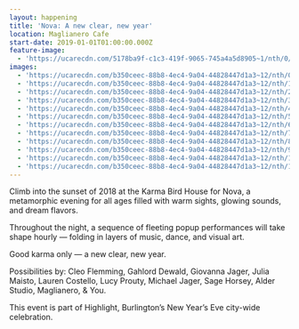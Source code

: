 ```yaml
---
layout: happening
title: 'Nova: A new clear, new year'
location: Maglianero Cafe
start-date: 2019-01-01T01:00:00.000Z
feature-image:
  - 'https://ucarecdn.com/5178ba9f-c1c3-419f-9065-745a4a5d8905~1/nth/0/'
images:
  - 'https://ucarecdn.com/b350ceec-88b8-4ec4-9a04-44828447d1a3~12/nth/0/'
  - 'https://ucarecdn.com/b350ceec-88b8-4ec4-9a04-44828447d1a3~12/nth/1/'
  - 'https://ucarecdn.com/b350ceec-88b8-4ec4-9a04-44828447d1a3~12/nth/2/'
  - 'https://ucarecdn.com/b350ceec-88b8-4ec4-9a04-44828447d1a3~12/nth/3/'
  - 'https://ucarecdn.com/b350ceec-88b8-4ec4-9a04-44828447d1a3~12/nth/4/'
  - 'https://ucarecdn.com/b350ceec-88b8-4ec4-9a04-44828447d1a3~12/nth/5/'
  - 'https://ucarecdn.com/b350ceec-88b8-4ec4-9a04-44828447d1a3~12/nth/6/'
  - 'https://ucarecdn.com/b350ceec-88b8-4ec4-9a04-44828447d1a3~12/nth/7/'
  - 'https://ucarecdn.com/b350ceec-88b8-4ec4-9a04-44828447d1a3~12/nth/8/'
  - 'https://ucarecdn.com/b350ceec-88b8-4ec4-9a04-44828447d1a3~12/nth/9/'
  - 'https://ucarecdn.com/b350ceec-88b8-4ec4-9a04-44828447d1a3~12/nth/10/'
  - 'https://ucarecdn.com/b350ceec-88b8-4ec4-9a04-44828447d1a3~12/nth/11/'
---
```

Climb into the sunset of 2018 at the Karma Bird House for Nova, a metamorphic evening for all ages filled with warm sights, glowing sounds, and dream flavors.

Throughout the night, a sequence of fleeting popup performances will take shape hourly — folding in layers of music, dance, and visual art.

Good karma only — a new clear, new year.

Possibilities by: Cleo Flemming, Gahlord Dewald, Giovanna Jager, Julia Maisto, Lauren Costello, Lucy Prouty, Michael Jager, Sage Horsey, Alder Studio, Maglianero, & You.



This event is part of Highlight, Burlington’s New Year’s Eve city-wide celebration.
